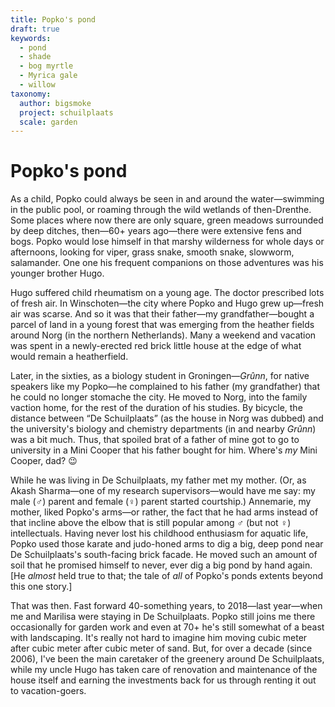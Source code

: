 ```yaml
---
title: Popko's pond
draft: true
keywords:
  - pond
  - shade
  - bog myrtle
  - Myrica gale
  - willow
taxonomy:
  author: bigsmoke
  project: schuilplaats
  scale: garden
---
```


# Popko's pond

As a child, Popko could always be seen in and around the water—swimming in the public pool, or roaming through the wild wetlands of then-Drenthe. Some places where now there are only square, green meadows surrounded by deep ditches, then—60+ years ago—there were extensive fens and bogs. Popko would lose himself in that marshy wilderness for whole days or afternoons, looking for viper, grass snake, smooth snake, slowworm, salamander. One one his frequent companions on those adventures was his younger brother Hugo.

Hugo suffered child rheumatism on a young age. The doctor prescribed lots of fresh air. In Winschoten—the city where Popko and Hugo grew up—fresh air was scarse. And so it was that their father—my grandfather—bought a parcel of land in a young forest that was emerging from the heather fields around Norg (in the northern Netherlands). Many a weekend and vacation was spent in a newly-erected red brick little house at the edge of what would remain a heatherfield.

Later, in the sixties, as a biology student in Groningen—<i lang="gos">Grûnn</i>, for native speakers like my Popko—he complained to his father (my grandfather) that he could no longer stomache the city. He moved to Norg, into the family vaction home, for the rest of the duration of his studies. By bicycle, the distance between “De Schuilplaats” (as the house in Norg was dubbed) and the university's biology and chemistry departments (in and nearby <i lang="gos">Grûnn</i>) was a bit much. Thus, that spoiled brat of a father of mine got to go to university in a Mini Cooper that his father bought for him. Where's _my_ Mini Cooper, dad? 😉

While he was living in De Schuilplaats, my father met my mother. (Or, as Akash Sharma—one of my research supervisors—would have me say: my male (♂) parent and female (♀) parent started courtship.) Annemarie, my mother, liked Popko's arms—or rather, the fact that he had arms instead of that incline above the elbow that is still popular among ♂ (but not ♀) intellectuals. Having never lost his childhood enthusiasm for aquatic life, Popko used those karate and judo-honed arms to dig a big, deep pond near De Schuilplaats's south-facing brick facade. He moved such an amount of soil that he promised himself to never, ever dig a big pond by hand again. [He _almost_ held true to that; the tale of _all_ of Popko's ponds extents beyond this one story.]

<!-- He _almost_ held true to that. He and my brother dug one more pond by hand, in Wagenborgen, in the garden of rather sizable family home that my grandfather gifted to my then-adult-ish and still just-as-spoiled father. But for all 6 ponds he has in the home we moved in after Wagenborgen, he let a machinist do the digging for him. He still lives there. -->

That was then. Fast forward 40-something years, to 2018—last year—when me and Marilisa were staying in De Schuilplaats. Popko still joins me there occasionally for garden work and even at 70+ he's still somewhat of a beast with landscaping. It's really not hard to imagine him moving cubic meter after cubic meter after cubic meter of sand. But, for over a decade (since 2006), I've been the main caretaker of the greenery around De Schuilplaats, while my uncle Hugo has taken care of renovation and maintenance of the house itself and earning the investments back for us through renting it out to vacation-goers.
